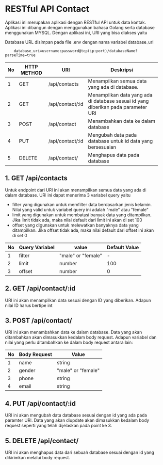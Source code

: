 # RESTful API Contact

Aplikasi ini merupakan aplikasi dengan RESTful API untuk data kontak. Aplikasi ini dibangun dengan menggunakan bahasa Golang serta database menggunakan MYSQL. Dengan aplikasi ini, URI yang bisa diakses yaitu

Database URL disimpan pada file .env dengan nama variabel database_uri

```
    database_uri=username:password@tcp(ip:port)/databaseName?parseTime=true
```

| No  | HTTP METHOD | URI              | Deskripsi                                                                         |
| --- | ----------- | ---------------- | --------------------------------------------------------------------------------- |
| 1   | GET         | /api/contacts    | Menampilkan semua data yang ada di database.                                      |
| 2   | GET         | /api/contact/:id | Menampilkan data yang ada di database sesuai id yang diberikan pada parameter URI |
| 3   | POST        | /api/contact     | Menambahkan data ke dalam database                                                |
| 4   | PUT         | /api/contact/:id | Mengubah data pada database untuk id data yang bersesuaian                        |
| 5   | DELETE      | /api/contact/    | Menghapus data pada database                                                      |

## 1. GET /api/contacts

Untuk endpoint dari URI ini akan menampilkan semua data yang ada di dalam database. URI ini dapat menerima 3 variabel query yaitu

- filter yang digunakan untuk memfilter data berdasarkan jenis kelamin. Nilai yang valid untuk variabel query ini adalah "male" atau "female"
- limit yang digunakan untuk membatasi banyak data yang ditampilkan. Jika limit tidak ada, maka nilai default dari limit ini akan di set 100
- offset yang digunakan untuk melewatkan banyaknya data yang ditampilkan. Jika offset tidak ada, maka nilai default dari offset ini akan di set 0

| No  | Query Variabel | value              | Default Value |
| --- | -------------- | ------------------ | ------------- |
| 1   | filter         | "male" or "female" | -             |
| 2   | limit          | number             | 100           |
| 3   | offset         | number             | 0             |

## 2. GET /api/contact/:id

URI ini akan menampilkan data sesuai dengan ID yang diberikan. Adapun nilai ID harus bertipe int

## 3. POST /api/contact/

URI ini akan menambahkan data ke dalam database. Data yang akan ditambahkan akan dimasukkan kedalam body request. Adapun variabel dan nilai yang perlu ditambahkan ke dalam body request antara lain:

| No  | Body Request | Value              |
| --- | ------------ | ------------------ |
| 1   | name         | string             |
| 2   | gender       | "male" or "female" |
| 3   | phone        | string             |
| 4   | email        | string             |

## 4. PUT /api/contact/:id

URI ini akan mengubah data database sesuai dengan id yang ada pada paramter URI. Data yang akan diupdate akan dimasukkan kedalam body request seperti yang telah dijelaskan pada point ke 3.

## 5. DELETE /api/contact/

URI ini akan menghapus data dari sebuah database sesuai dengan id yang dikirimkan melalui body request.
